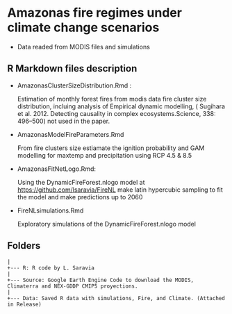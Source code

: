 # Amazonas fire regimes under climate change scenarios



* Data readed from MODIS files and simulations 

## R Markdown files description


* AmazonasClusterSizeDistribution.Rmd :

	Estimation of monthly forest fires from modis data fire cluster size distribution, 
	incluing analysis of Empirical dynamic modelling, ( Sugihara et al. 2012. Detecting causality in complex ecosystems.Science, 338: 496–500) not used in the paper.

* AmazonasModelFireParameters.Rmd

	From fire clusters size estiamate the ignition probability and GAM modelling for maxtemp and precipitation using RCP 4.5 & 8.5

* AmazonasFitNetLogo.Rmd: 

	Using the DynamicFireForest.nlogo model at <https://github.com/lsaravia/FireNL> make latin hypercubic sampling to fit the model and make predictions up to 2060

* FireNLsimulations.Rmd

	Exploratory simulations of the DynamicFireForest.nlogo model 

## Folders

	| 
	+--- R: R code by L. Saravia
    |
    +--- Source: Google Earth Engine Code to download the MODIS, Climaterra and NEX-GDDP CMIP5 proyections.
    |
    +--- Data: Saved R data with simulations, Fire, and Climate. (Attached in Release)


